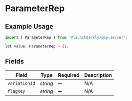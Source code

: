 # ParameterRep

## Example Usage

```typescript
import { ParameterRep } from "@launchdarkly/mcp-server";

let value: ParameterRep = {};
```

## Fields

| Field              | Type               | Required           | Description        |
| ------------------ | ------------------ | ------------------ | ------------------ |
| `variationId`      | *string*           | :heavy_minus_sign: | N/A                |
| `flagKey`          | *string*           | :heavy_minus_sign: | N/A                |